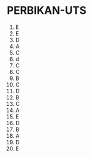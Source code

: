 # PERBIKAN-UTS
1. E 
2. E
3. D
4. A
5. C
6. d
7. C
8. C
9. B
10. C
11. D
12. B
13. C
14. A
15. E
16. D
17. B
18. A
19. D
20. E

